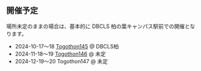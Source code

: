 ## 開催予定

場所未定のままの場合は、基本的に DBCLS 柏の葉キャンパス駅前での開催となります。

* 2024-10-17〜18 [Togothon145](https://github.com/dbcls/Togothon/wiki/Togothon145) @ DBCLS柏
* 2024-11-18〜19 [Togothon146](https://github.com/dbcls/Togothon/wiki/Togothon146) @ 未定
* 2024-12-19〜20 Togothon147 @ 未定

